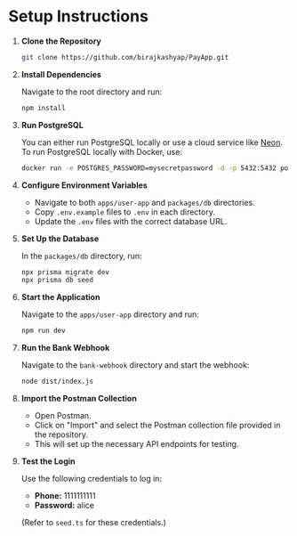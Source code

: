 # Setup Instructions

1. **Clone the Repository**

   ```bash
   git clone https://github.com/birajkashyap/PayApp.git
   ```

2. **Install Dependencies**

   Navigate to the root directory and run:

   ```bash
   npm install
   ```

3. **Run PostgreSQL**

   You can either run PostgreSQL locally or use a cloud service like [Neon](https://neon.tech). To run PostgreSQL locally with Docker, use:

   ```bash
   docker run -e POSTGRES_PASSWORD=mysecretpassword -d -p 5432:5432 postgres
   ```

4. **Configure Environment Variables**

   - Navigate to both `apps/user-app` and `packages/db` directories.
   - Copy `.env.example` files to `.env` in each directory.
   - Update the `.env` files with the correct database URL.

5. **Set Up the Database**

   In the `packages/db` directory, run:

   ```bash
   npx prisma migrate dev
   npx prisma db seed
   ```

6. **Start the Application**

   Navigate to the `apps/user-app` directory and run:

   ```bash
   npm run dev
   ```

7. **Run the Bank Webhook**

   Navigate to the `bank-webhook` directory and start the webhook:

   ```bash
   node dist/index.js
   ```

8. **Import the Postman Collection**

   - Open Postman.
   - Click on "Import" and select the Postman collection file provided in the repository.
   - This will set up the necessary API endpoints for testing.

9. **Test the Login**

   Use the following credentials to log in:

   - **Phone:** 1111111111
   - **Password:** alice

   (Refer to `seed.ts` for these credentials.)

